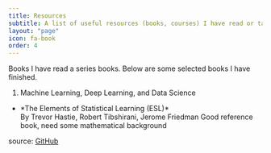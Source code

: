 ```yaml
---
title: Resources
subtitle: A list of useful resources (books, courses) I have read or taken.
layout: "page"
icon: fa-book
order: 4
---
```


Books
I have read a series books. Below are some selected books I have finished.

1. Machine Learning, Deep Learning, and Data Science
<ul>
        <li>*The Elements of Statistical Learning (ESL)* <br />
        By Trevor Hastie, Robert Tibshirani, Jerome Friedman Good reference book, need some mathematical background </li>
    </ul>

source: [GitHub]("https://github.com/chenghaoding90/chenghaoding90.github.io")

